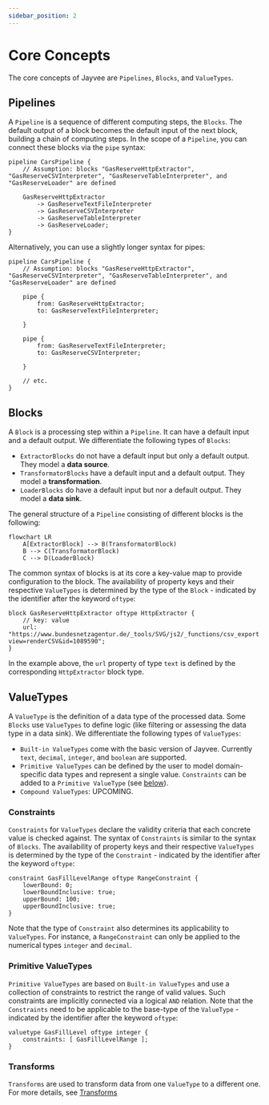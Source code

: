 ```yaml
---
sidebar_position: 2
---
```


# Core Concepts

The core concepts of Jayvee are `Pipelines`, `Blocks`, and `ValueTypes`.

## Pipelines

A `Pipeline` is a sequence of different computing steps, the `Blocks`.
The default output of a block becomes the default input of the next block, building a chain of computing steps.
In the scope of a `Pipeline`, you can connect these blocks via the `pipe` syntax:

```jayvee
pipeline CarsPipeline {
    // Assumption: blocks "GasReserveHttpExtractor", "GasReserveCSVInterpreter", "GasReserveTableInterpreter", and "GasReserveLoader" are defined

    GasReserveHttpExtractor
		-> GasReserveTextFileInterpreter
		-> GasReserveCSVInterpreter
		-> GasReserveTableInterpreter
		-> GasReserveLoader;
}
```

Alternatively, you can use a slightly longer syntax for pipes:

```jayvee
pipeline CarsPipeline {
    // Assumption: blocks "GasReserveHttpExtractor", "GasReserveCSVInterpreter", "GasReserveTableInterpreter", and "GasReserveLoader" are defined

    pipe {
        from: GasReserveHttpExtractor;
        to: GasReserveTextFileInterpreter;

    }

    pipe {
        from: GasReserveTextFileInterpreter;
        to: GasReserveCSVInterpreter;

    }

    // etc.
}
```

## Blocks

A `Block` is a processing step within a `Pipeline`.
It can have a default input and a default output.
We differentiate the following types of `Blocks`:
- `ExtractorBlocks` do not have a default input but only a default output. They model a **data source**.
- `TransformatorBlocks` have a default input and a default output. They model a **transformation**.
- `LoaderBlocks` do have a default input but nor a default output. They model a **data sink**.

The general structure of a `Pipeline` consisting of different blocks is the following:

```mermaid
flowchart LR
    A[ExtractorBlock] --> B(TransformatorBlock)
    B --> C(TransformatorBlock)
    C --> D(LoaderBlock)
```

The common syntax of blocks is at its core a key-value map to provide configuration to the block.
The availability of property keys and their respective `ValueTypes` is determined by the type of the `Block` - indicated by the identifier after the keyword `oftype`:

```jayvee
block GasReserveHttpExtractor oftype HttpExtractor {
    // key: value
    url: "https://www.bundesnetzagentur.de/_tools/SVG/js2/_functions/csv_export.html?view=renderCSV&id=1089590";
} 
```

In the example above, the `url` property of type `text` is defined by the corresponding `HttpExtractor` block type.

## ValueTypes

A `ValueType` is the definition of a data type of the processed data.
Some `Blocks` use `ValueTypes` to define logic (like filtering or assessing the data type in a data sink).
We differentiate the following types of `ValueTypes`:
- `Built-in ValueTypes` come with the basic version of Jayvee.
  Currently `text`, `decimal`, `integer`, and `boolean` are supported.
- `Primitive ValueTypes` can be defined by the user to model domain-specific data types and represent a single value.
  `Constraints` can be added to a `Primitive ValueType` (see [below](#constraints)).
- `Compound ValueTypes`: UPCOMING.

### Constraints

`Constraints` for `ValueTypes` declare the validity criteria that each concrete value is checked against.
The syntax of `Constraints` is similar to the syntax of `Blocks`.
The availability of property keys and their respective `ValueTypes` is determined by the type of the `Constraint` - indicated by the identifier after the keyword `oftype`:

```jayvee
constraint GasFillLevelRange oftype RangeConstraint {
    lowerBound: 0;
    lowerBoundInclusive: true;
    upperBound: 100;
    upperBoundInclusive: true;
}
```

Note that the type of `Constraint` also determines its applicability to `ValueTypes`.
For instance, a `RangeConstraint` can only be applied to the numerical types `integer` and `decimal`.

### Primitive ValueTypes

`Primitive ValueTypes` are based on `Built-in ValueTypes` and use a collection of constraints to restrict the range of valid values.
Such constraints are implicitly connected via a logical `AND` relation.
Note that the `Constraints` need to be applicable to the base-type of the `ValueType` - indicated by the identifier after the keyword `oftype`:

```jayvee
valuetype GasFillLevel oftype integer {
    constraints: [ GasFillLevelRange ];
}
```

### Transforms
`Transforms` are used to transform data from one `ValueType` to a different one. For more details, see [Transforms](./transforms.md)